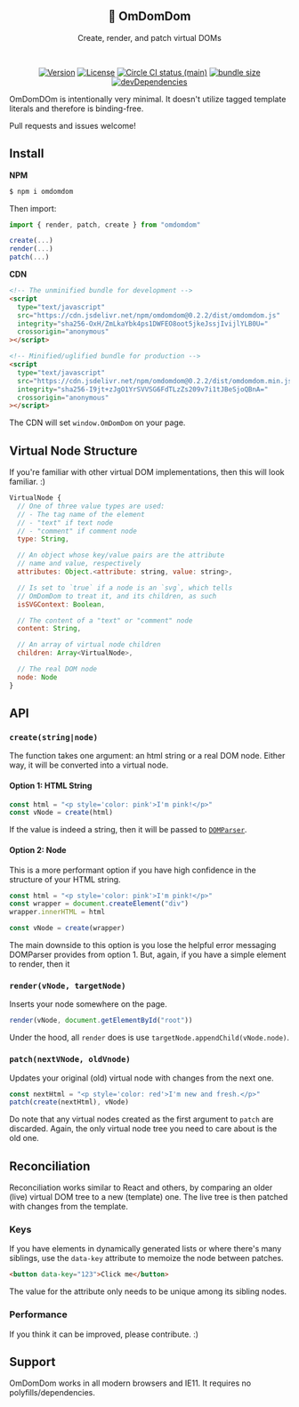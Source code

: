 <h2 align="center">👾 OmDomDom</h2>
<p align="center">Create, render, and patch virtual DOMs</p>
<br>
<p align="center">
  <a href="https://www.npmjs.com/package/omdomdom"><img src="https://img.shields.io/npm/v/omdomdom.svg?sanitize=true" alt="Version"></a>
  <a href="https://www.npmjs.com/package/omdomdom"><img src="https://img.shields.io/npm/l/omdomdom.svg?sanitize=true" alt="License"></a>
  <a href="https://www.npmjs.com/package/omdomdom"><img src="https://badgen.net/circleci/github/geotrev/omdomdom/main" alt="Circle CI status (main)" /></a>
  <a href="https://www.npmjs.com/package/omdomdom"><img src="https://badgen.net/bundlephobia/minzip/omdomdom" alt="bundle size" /></a>
  <a href="https://www.npmjs.com/package/omdomdom"><img src="https://badgen.net/david/dev/geotrev/omdomdom" alt="devDependencies" /></a>
</p>

OmDomDOm is intentionally very minimal. It doesn't utilize tagged template literals and therefore is binding-free.

Pull requests and issues welcome!

## Install

**NPM**

```sh
$ npm i omdomdom
```

Then import:

```js
import { render, patch, create } from "omdomdom"

create(...)
render(...)
patch(...)
```

**CDN**

```html
<!-- The unminified bundle for development -->
<script
  type="text/javascript"
  src="https://cdn.jsdelivr.net/npm/omdomdom@0.2.2/dist/omdomdom.js"
  integrity="sha256-OxH/ZmLkaYbk4ps1DWFEO8oot5jkeJssjIvijlYLB0U="
  crossorigin="anonymous"
></script>

<!-- Minified/uglified bundle for production -->
<script
  type="text/javascript"
  src="https://cdn.jsdelivr.net/npm/omdomdom@0.2.2/dist/omdomdom.min.js"
  integrity="sha256-I9jt+zJgO1YrSVVSG6FdTLzZs209v7i1tJBeSjoQBnA="
  crossorigin="anonymous"
></script>
```

The CDN will set `window.OmDomDom` on your page.

## Virtual Node Structure

If you're familiar with other virtual DOM implementations, then this will look familiar. :)

```js
VirtualNode {
  // One of three value types are used:
  // - The tag name of the element
  // - "text" if text node
  // - "comment" if comment node
  type: String,

  // An object whose key/value pairs are the attribute
  // name and value, respectively
  attributes: Object.<attribute: string, value: string>,

  // Is set to `true` if a node is an `svg`, which tells
  // OmDomDom to treat it, and its children, as such
  isSVGContext: Boolean,

  // The content of a "text" or "comment" node
  content: String,

  // An array of virtual node children
  children: Array<VirtualNode>,

  // The real DOM node
  node: Node
}
```

## API

### `create(string|node)`

The function takes one argument: an html string or a real DOM node. Either way, it will be converted into a virtual node.

#### Option 1: HTML String

```js
const html = "<p style='color: pink'>I'm pink!</p>"
const vNode = create(html)
```

If the value is indeed a string, then it will be passed to [`DOMParser`](https://developer.mozilla.org/en-US/docs/Web/API/DOMParser).

#### Option 2: Node

This is a more performant option if you have high confidence in the structure of your HTML string.

```js
const html = "<p style='color: pink'>I'm pink!</p>"
const wrapper = document.createElement("div")
wrapper.innerHTML = html

const vNode = create(wrapper)
```

The main downside to this option is you lose the helpful error messaging DOMParser provides from option 1. But, again, if you have a simple element to render, then it

### `render(vNode, targetNode)`

Inserts your node somewhere on the page.

```js
render(vNode, document.getElementById("root"))
```

Under the hood, all `render` does is use `targetNode.appendChild(vNode.node)`.

### `patch(nextVNode, oldVnode)`

Updates your original (old) virtual node with changes from the next one.

```js
const nextHtml = "<p style='color: red'>I'm new and fresh.</p>"
patch(create(nextHtml), vNode)
```

Do note that any virtual nodes created as the first argument to `patch` are discarded. Again, the only virtual node tree you need to care about is the old one.

## Reconciliation

Reconciliation works similar to React and others, by comparing an older (live) virtual DOM tree to a new (template) one. The live tree is then patched with changes from the template.

### Keys

If you have elements in dynamically generated lists or where there's many siblings, use the `data-key` attribute to memoize the node between patches.

```html
<button data-key="123">Click me</button>
```

The value for the attribute only needs to be unique among its sibling nodes.

### Performance

If you think it can be improved, please contribute. :)

## Support

OmDomDom works in all modern browsers and IE11. It requires no polyfills/dependencies.
